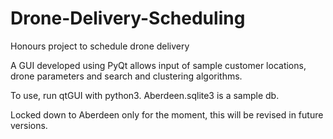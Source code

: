 # Drone-Delivery-Scheduling
Honours project to schedule drone delivery

A GUI developed using PyQt allows input of sample customer locations, drone parameters and search and clustering algorithms.

To use, run qtGUI with python3. Aberdeen.sqlite3 is a sample db.

Locked down to Aberdeen only for the moment, this will be revised in future versions.
